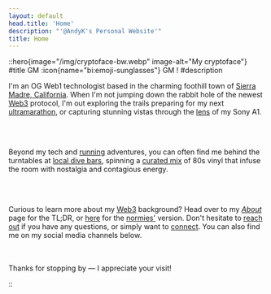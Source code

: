 ```yaml
---
layout: default
head.title: 'Home'
description: "'@AndyK's Personal Website'"
title: Home
---
```

::hero{image="/img/cryptoface-bw.webp" image-alt="My cryptoface"}
#title
GM :icon{name="bi:emoji-sunglasses"} GM !
#description


I'm an OG Web1 technologist based in the charming foothill town of [Sierra Madre, California](https://goo.gl/maps/tRQwLQyzqkkZFiQj9). When I'm not jumping down the rabbit hole of the newest [Web3](https://learn.metamask.io/lessons/what-is-web3) protocol, I'm out exploring the trails preparing for my next [ultramarathon](https://andyk.run), or capturing stunning vistas through the [lens](https://andykumeda.com/photography/) of my Sony A1.
  
<br>
<br>

Beyond my tech and [running](https://andyk.run) adventures, you can often find me behind the turntables at [local dive bars](https://www.yelp.com/biz/the-buccaneer-lounge-sierra-madre), spinning a [curated mix](https://andykumeda.com/music) of 80s vinyl that infuse the room with nostalgia and contagious energy.

<br>
<br>

Curious to learn more about my [Web3](https://en.wikipedia.org/wiki/Web3) background? Head over to my *[About](/about)* page for the TL;DR, or [here](https://andykumeda.com) for the [normies'](https://nymag.com/intelligencer/article/crypto-nft-twitter-discord-guide.html) version. Don't hesitate to [reach out](/contact) if you have any questions, or simply want to [connect](/contact). You can also find me on my social media channels below.

<br>
<br>
Thanks for stopping by — I appreciate your visit!

::

